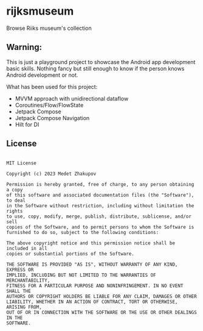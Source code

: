 # rijksmuseum
Browse Riiks museum's collection

## Warning: 
This is just a playground project to showcase the Android app development basic skills.
Nothing fancy but still enough to know if the person knows Android development or not.

What has been used for this project:
 - MVVM approach with unidirectional dataflow
 - Coroutines/Flow/FlowState
 - Jetpack Compose
 - Jetpack Compose Navigation
 - Hilt for DI


## License
```

MIT License

Copyright (c) 2023 Medet Zhakupov

Permission is hereby granted, free of charge, to any person obtaining a copy
of this software and associated documentation files (the "Software"), to deal
in the Software without restriction, including without limitation the rights
to use, copy, modify, merge, publish, distribute, sublicense, and/or sell
copies of the Software, and to permit persons to whom the Software is
furnished to do so, subject to the following conditions:

The above copyright notice and this permission notice shall be included in all
copies or substantial portions of the Software.

THE SOFTWARE IS PROVIDED "AS IS", WITHOUT WARRANTY OF ANY KIND, EXPRESS OR
IMPLIED, INCLUDING BUT NOT LIMITED TO THE WARRANTIES OF MERCHANTABILITY,
FITNESS FOR A PARTICULAR PURPOSE AND NONINFRINGEMENT. IN NO EVENT SHALL THE
AUTHORS OR COPYRIGHT HOLDERS BE LIABLE FOR ANY CLAIM, DAMAGES OR OTHER
LIABILITY, WHETHER IN AN ACTION OF CONTRACT, TORT OR OTHERWISE, ARISING FROM,
OUT OF OR IN CONNECTION WITH THE SOFTWARE OR THE USE OR OTHER DEALINGS IN THE
SOFTWARE.


